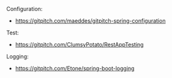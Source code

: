 Configuration:
- https://gitpitch.com/maeddes/gitpitch-spring-configuration

Test:
- https://gitpitch.com/ClumsyPotato/RestAppTesting

Logging:
- https://gitpitch.com/Etone/spring-boot-logging


